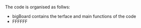 The code is organised as follws:
 * bigBoard contains the terface and main functions of the code
 * FFFFFF
